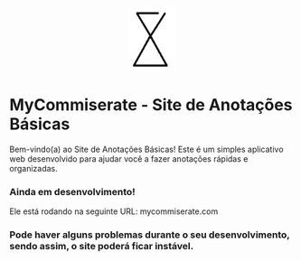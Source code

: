 <p align="center">
  <img src="static\images\logo.png" alt="Logo">
</p>

# MyCommiserate - Site de Anotações Básicas

Bem-vindo(a) ao Site de Anotações Básicas! Este é um simples aplicativo web desenvolvido para ajudar você a fazer anotações rápidas e organizadas.

### Ainda em desenvolvimento!

Ele está rodando na seguinte URL: mycommiserate.com
### Pode haver alguns problemas durante o seu desenvolvimento, sendo assim, o site poderá ficar instável. 
